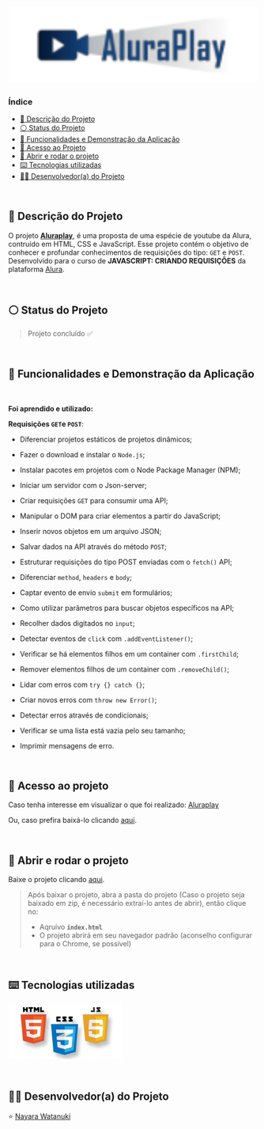 <h1 align="center">
  <img src="https://raw.githubusercontent.com/nayarawatanuki/js__aluraplay/main/assets/imgs/readme/aluraplay.png#vitrinedev">
</h1>

### Índice

* [:pencil: Descrição do Projeto](#pencil-descrição-do-projeto)
* [:white_circle: Status do Projeto](#white_circle-status-do-projeto)
* [:hammer: Funcionalidades e Demonstração da Aplicação](#hammer-funcionalidades-e-demonstração-da-aplicação)
* [:open_file_folder: Acesso ao Projeto](#open_file_folder-acesso-ao-projeto)
* [:rocket: Abrir e rodar o projeto](#rocket-abrir-e-rodar-o-projeto)
* [:keyboard: Tecnologias utilizadas](#keyboard-tecnologias-utilizadas)
* [:woman_technologist: Desenvolvedor(a) do Projeto](#woman_technologist-desenvolvedora-do-projeto)

</br>

## :pencil: Descrição do Projeto
O projeto **[Aluraplay](https://nayarawatanuki.github.io/js__aluraplay/)**, é uma proposta de uma espécie de youtube da Alura, contruído em HTML, CSS e JavaScript. 
Esse projeto contém o objetivo de conhecer e profundar conhecimentos de requisições do tipo: `GET` e `POST`. 
</br>Desenvolvido para o curso de **JAVASCRIPT: CRIANDO REQUISIÇÕES** da plataforma [Alura](https://www.alura.com.br/).

</br>

## :white_circle: Status do Projeto
> Projeto concluído :white_check_mark:

</br>

## :hammer: Funcionalidades e Demonstração da Aplicação


</br>

**Foi aprendido e utilizado:** 

  **Requisições `GET`e `POST`**:

  - Diferenciar projetos estáticos de projetos dinâmicos;
  - Fazer o download e instalar o `Node.js`;
  - Instalar pacotes em projetos com o Node Package Manager (NPM);
  - Iniciar um servidor com o Json-server;

  - Criar requisições `GET` para consumir uma API;
  - Manipular o DOM para criar elementos a partir do JavaScript;
  - Inserir novos objetos em um arquivo JSON;

  - Salvar dados na API através do método `POST`;
  - Estruturar requisições do tipo POST enviadas com o `fetch()` API;
  - Diferenciar `method`, `headers` e `body`;
  - Captar evento de envio `submit` em formulários;

  - Como utilizar parâmetros para buscar objetos específicos na API;
  - Recolher dados digitados no `input`;
  - Detectar eventos de `click` com `.addEventListener()`;
  - Verificar se há elementos filhos em um container com `.firstChild`;
  - Remover elementos filhos de um container com `.removeChild()`;

  - Lidar com erros com `try {} catch {}`;
  - Criar novos erros com `throw new Error()`;
  - Detectar erros através de condicionais;
  - Verificar se uma lista está vazia pelo seu tamanho;
  - Imprimir mensagens de erro.
  
</br>

## :open_file_folder: Acesso ao projeto
Caso tenha interesse em visualizar o que foi realizado: [Aluraplay](https://nayarawatanuki.github.io/js__aluraplay/) 

Ou, caso prefira baixá-lo clicando [aqui](https://github.com/nayarawatanuki/js__aluraplay/archive/refs/heads/main.zip).

</br>

## :rocket: Abrir e rodar o projeto
Baixe o projeto clicando [aqui](https://github.com/nayarawatanuki/js__aluraplay/archive/refs/heads/main.zip).

> Após baixar o projeto, abra a pasta do projeto (Caso o projeto seja baixado em zip, é necessário extraí-lo antes de abrir), então clique no:
> - Aqruivo **``index.html``**
> - O projeto abrirá em seu navegador padrão (aconselho configurar para o Chrome, se possível)

</br>

## :keyboard: Tecnologias utilizadas
![HTML, CSS e JS](https://raw.githubusercontent.com/nayarawatanuki/js__aluraplay/main/assets/imgs/readme/html-css-js.PNG)</br>

</br>

## :woman_technologist: Desenvolvedor(a) do Projeto
:star: [Nayara Watanuki](https://github.com/nayarawatanuki)